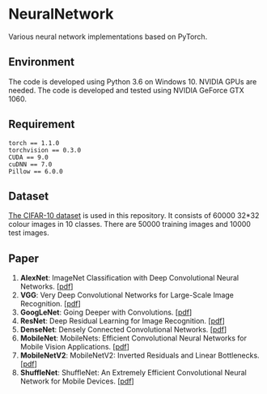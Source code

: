 # NeuralNetwork
Various neural network implementations based on PyTorch.
## Environment
The code is developed using Python 3.6 on Windows 10. NVIDIA GPUs are needed. The code is developed and tested using NVIDIA GeForce GTX 1060.
## Requirement
```
torch == 1.1.0
torchvision == 0.3.0
CUDA == 9.0
cuDNN == 7.0
Pillow == 6.0.0
```
## Dataset
[The CIFAR-10 dataset](http://www.cs.toronto.edu/~kriz/cifar.html) is used in this repository. It consists of 60000 32*32 colour images in 10 classes. There are 50000 training images and 10000 test images.
## Paper
1. **AlexNet**: ImageNet Classification with Deep Convolutional Neural Networks. [[pdf](http://papers.nips.cc/paper/4824-imagenet-classification-with-deep-convolutional-neural-networks.pdf)]
2. **VGG**: Very Deep Convolutional Networks for Large-Scale Image Recognition. [[pdf](https://arxiv.org/pdf/1409.1556v6.pdf)]
3. **GoogLeNet**: Going Deeper with Convolutions. [[pdf](https://arxiv.org/pdf/1409.4842.pdf)]
4. **ResNet**: Deep Residual Learning for Image Recognition. [[pdf](https://arxiv.org/pdf/1512.03385.pdf)]
5. **DenseNet**: Densely Connected Convolutional Networks. [[pdf](https://arxiv.org/pdf/1608.06993.pdf)]
6. **MobileNet**: MobileNets: Efficient Convolutional Neural Networks for Mobile Vision Applications. [[pdf](https://arxiv.org/pdf/1704.04861.pdf)]
7. **MobileNetV2**: MobileNetV2: Inverted Residuals and Linear Bottlenecks. [[pdf](https://arxiv.org/pdf/1801.04381.pdf)]
8. **ShuffleNet**: ShuffleNet: An Extremely Efficient Convolutional Neural Network for Mobile Devices. [[pdf](https://arxiv.org/pdf/1707.01083v2.pdf)]

